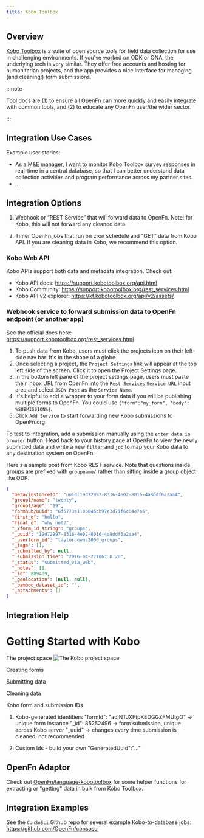 ```yaml
---
title: Kobo Toolbox
---
```


## Overview
[Kobo Toolbox](https://www.kobotoolbox.org/) is a suite of open source tools for field data collection for use in challenging environments. If you've worked on ODK or ONA, the underlying tech is very similar. They offer free accounts and hosting for humanitarian projects, and the app provides a nice interface for managing (and cleaning!) form submissions.

:::note

Tool docs are (1) to ensure all OpenFn can more quickly and easily integrate
with common tools, and (2) to educate any OpenFn user/the wider sector.

:::

## Integration Use Cases

Example user stories: 
- As a M&E manager, I want to monitor Kobo Toolbox survey responses in real-time in a central database, so that I can better understand data collection activities and program performance across my partner sites.
- ...
.

## Integration Options

1. Webhook or “REST Service” that will forward data to OpenFn.
Note: for Kobo, this will not forward any cleaned data. 


2. Timer OpenFn jobs that run on cron schedule and “GET” data from Kobo API. 
If you are cleaning data in Kobo, we recommend this option.


### Kobo Web API

Kobo APIs support both data and metadata integration. Check out: 
- Kobo API docs: https://support.kobotoolbox.org/api.html
- Kobo Community: https://support.kobotoolbox.org/rest_services.html
- Kobo API v2 explorer: https://kf.kobotoolbox.org/api/v2/assets/

### Webhook service to forward submission data to OpenFn endpoint (or another app)
See the official docs here: https://support.kobotoolbox.org/rest_services.html

1. To push data from Kobo, users must click the projects icon on their left-side
   nav bar. It's in the shape of a globe.
2. Once selecting a project, the `Project Settings` link will appear at the top
   left side of the screen. Click it to open the Project Settings page.
3. In the bottom left pane of the project settings page, users must paste their
   inbox URL from OpenFn into the `Rest Services` `Service URL` input area and
   select `JSON Post` as the `Service Name`.
4. It's helpful to add a wrapper to your form data if you will be publishing
   multiple forms to OpenFn. You could use
   `{"form":"my_form", "body": %SUBMISSION%}`.
5. Click `Add Service` to start forwarding new Kobo submissions to OpenFn.org.

To test to integration, add a submission manually using the
`enter data in browser` button. Head back to your history page at OpenFn to view
the newly submitted data and write a new `filter` and `job` to map your Kobo
data to any destination system on OpenFn.

Here's a sample post from Kobo REST service. Note that questions inside groups
are prefixed with `groupname/` rather than sitting inside a group object like
ODK:

```json
{
  "meta/instanceID": "uuid:19d72997-8316-4e02-8016-4a8ddf6a2aa4",
  "group1/name": "twenty",
  "group1/age": "19",
  "formhub/uuid": "6f5773a110b046cb97e3d71f6c04e7a6",
  "first_q": "hello",
  "final_q": "why not?",
  "_xform_id_string": "groups",
  "_uuid": "19d72997-8316-4e02-8016-4a8ddf6a2aa4",
  "_userform_id": "taylordowns2000_groups",
  "_tags": [],
  "_submitted_by": null,
  "_submission_time": "2016-04-22T06:38:20",
  "_status": "submitted_via_web",
  "_notes": [],
  "_id": 889409,
  "_geolocation": [null, null],
  "_bamboo_dataset_id": "",
  "_attachments": []
}
```

## Integration Help

# Getting Started with Kobo  

The project space
![The Kobo project space](/img/kobo-project-space.png)

Creating forms

Submitting data

Cleaning data

Kobo form and submission IDs

1. Kobo-generated identifiers
"formId": "adiNTJXFtpKEDGGZFMUtgQ" → unique form instance
"_id": 85252496 → form submission, unique across Kobo server
"_uuid" → changes every time submission is cleaned; not recommended


2. Custom Ids - build your own
"GeneratedUuid":"..."

## OpenFn Adaptor

Check out
[OpenFn/language-kobotoolbox](https://www.github.com/openfn/language-kobotoolbox) for some helper functions for extracting or "getting" data in bulk from Kobo Toolbox. 

## Integration Examples

See the `ConSoSci` Github repo for several example Kobo-to-database jobs: https://github.com/OpenFn/consosci
